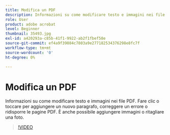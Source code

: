 ```yaml
---
title: Modifica un PDF
description: Informazioni su come modificare testo e immagini nei file PDF
role: User
product: adobe acrobat
level: Beginner
thumbnail: 35493.jpg
exl-id: a420293a-c85b-41f1-9922-ab2f1fbef58e
source-git-commit: ef4a9f39084c7803a9e277182534376298e8fc7f
workflow-type: tm+mt
source-wordcount: '0'
ht-degree: 0%

---
```


# Modifica un PDF

Informazioni su come modificare testo e immagini nei file PDF. Fare clic o toccare per aggiungere un nuovo paragrafo, correggere un errore o ridisporre le pagine PDF. È anche possibile aggiungere immagini o ritagliare una foto.

>[!VIDEO](https://video.tv.adobe.com/v/35493?hidetitle=true)
